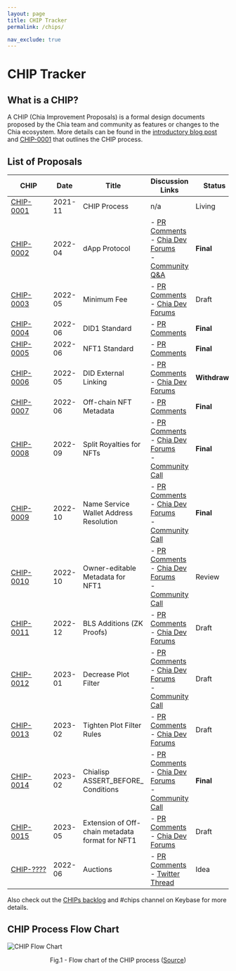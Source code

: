 ```yaml
---
layout: page
title: CHIP Tracker
permalink: /chips/

nav_exclude: true
---
```


# CHIP Tracker

## What is a CHIP?
A CHIP (Chia Improvement Proposals) is a formal design documents proposed by the Chia team and community as features or changes to the Chia ecosystem. More details can be found in the [introductory blog post](https://www.chia.net/2022/02/14/chia-improvement-proposals.en.html) and [CHIP-0001](https://github.com/Chia-Network/chips/blob/main/CHIPs/chip-0001.md) that outlines the CHIP process.

## List of Proposals

| CHIP | Date | Title | Discussion Links | Status |
| --- | --- | --- | --- | --- |
| [CHIP-0001](https://github.com/Chia-Network/chips/blob/main/CHIPs/chip-0001.md)                               | 2021-11 | CHIP Process | n/a | Living |
| [CHIP-0002](https://github.com/GobyWallet/chips/blob/chip0002/CHIPs/chip-0002.md)                             | 2022-04 | dApp Protocol | - [PR Comments](https://github.com/Chia-Network/chips/pull/9) <br /> - [Chia Dev Forums](https://developers.chia.net/t/chip-0002-dapp-protocol/574) <br /> - [Community Q&A](https://youtu.be/c9tRXRiUw_8)  | <strong>Final</strong> |
| [CHIP-0003](https://github.com/Chia-Network/chips/blob/chip-0003/CHIPs/chip-0003.md)                          | 2022-05 | Minimum Fee | - [PR Comments](https://github.com/Chia-Network/chips/pull/13) <br /> - [Chia Dev Forums](https://developers.chia.net/t/chip-0003-minimum-fee/535) | Draft |
| [CHIP-0004](https://github.com/Chia-Network/chips/blob/did1/CHIPs/chip-0004.md)                               | 2022-06 | DID1 Standard | - [PR Comments]() | <strong>Final</strong> |
| [CHIP-0005](https://github.com/Chia-Network/chips/blob/nft1/CHIPs/chip-0005.md)                               | 2022-06 | NFT1 Standard | - [PR Comments](https://github.com/Chia-Network/chips/pull/19) <br />  | <strong>Final</strong> |
| [CHIP-0006](https://github.com/Trifolio/chips/blob/main/CHIPs/chip-trifolio-did-external-linking.md)          | 2022-05 | DID External Linking | - [PR Comments](https://github.com/Chia-Network/chips/pull/12) <br /> - [Chia Dev Forums](https://developers.chia.net/t/chip-0006-did-external-identity-linking) | <strong>Withdrawn</strong> |
| [CHIP-0007](https://github.com/Chia-Network/chips/blob/metadata-schema/CHIPs/chip-will-riches-metadata.md)    | 2022-06 | Off-chain NFT Metadata | - [PR Comments](https://github.com/Chia-Network/chips/pull/26) | <strong>Final</strong> |
| [CHIP-0008](https://github.com/Chia-Network/chips/blob/main/CHIPs/chip-0008.md)                               | 2022-09 | Split Royalties for NFTs | - [PR Comments](https://github.com/Chia-Network/chips/pull/30) <br /> - [Chia Dev Forums](https://developers.chia.net/t/chip-0008-nft-royalty-splitting/698) <br /> - [Community Call](https://drive.google.com/file/d/18NyB13Cu24VNRFOKl0umbNq1tzzLY1jj/view)| <strong>Final</strong> |
| [CHIP-0009](https://github.com/Chia-Network/chips/blob/main/CHIPs/chip-0009.md)                               | 2022-10 | Name Service Wallet Address Resolution | - [PR Comments](https://github.com/Chia-Network/chips/pull/34) <br /> - [Chia Dev Forums](https://developers.chia.net/t/chip-0009-name-service-wallet-address-resolution/720) <br /> - [Community Call](https://www.youtube.com/watch?v=N7u3Zg_9WMs) | <strong>Final</strong> |
| [CHIP-0010](https://github.com/joshpainter/chips/blob/joshpainter-editable-nft-metadata/CHIPs/chip-joshpainter-editable-metadata.md)  | 2022-10 | Owner-editable Metadata for NFT1 | - [PR Comments](https://github.com/Chia-Network/chips/pull/33) <br /> - [Chia Dev Forums](https://developers.chia.net/t/chip-0010-owner-editable-metadata-format-for-nft1/723) <br /> - [Community Call](https://www.youtube.com/watch?v=vPN3FFU0acc) | Review |
| [CHIP-0011](https://github.com/Chia-Network/chips/blob/bls_additions/CHIPs/chip-0011.md)                      | 2022-12 | BLS Additions (ZK Proofs) | - [PR Comments](https://github.com/Chia-Network/chips/pull/46) <br /> - [Chia Dev Forums](https://developers.chia.net/t/chip-0011-bls-additions/758) | Draft |
| [CHIP-0012](https://github.com/Chia-Network/chips/blob/8a4ce8cee44b6b5816b0093d47015be4cfac1de2/CHIPs/chip-0012.md)  | 2023-01 | Decrease Plot Filter | - [PR Comments](https://github.com/Chia-Network/chips/pull/53) <br /> - [Chia Dev Forums](https://developers.chia.net/t/chip-0012-plot-filter-reduction/810) <br /> - [Community Call](https://www.youtube.com/watch?v=hf01z8Uhj1Y) | Draft |
| [CHIP-0013](https://github.com/Chia-Network/chips/blob/6a6351d9625f10ee8306bb0af98bd94ab0072d9b/CHIPs/chip-0013.md)  | 2023-02 | Tighten Plot Filter Rules | - [PR Comments](https://github.com/Chia-Network/chips/pull/57) <br /> - [Chia Dev Forums](https://developers.chia.net/t/chip-0013-tighten-plot-filter-rules/819) | Draft |
| [CHIP-0014](https://github.com/Chia-Network/chips/blob/aa5a0ce847cccf39f5e24e3bd32e00bf2dd4b38b/CHIPs/chip-0014.md)  | 2023-02 | Chialisp ASSERT_BEFORE_ Conditions | - [PR Comments](https://github.com/Chia-Network/chips/pull/59) <br /> - [Chia Dev Forums](https://developers.chia.net/t/chip-0014-chialisp-assert-before-conditions/821) <br /> - [Community Call](https://www.youtube.com/watch?v=_CHs87Ywklw) | <strong>Final</strong> |
| [CHIP-0015](https://github.com/Chia-Network/chips/blob/6863bd7f6dd307b17dae64b0f83069cc90678e51/CHIPs/chip-0015.md)  | 2023-05 | Extension of Off-chain metadata format for NFT1 | - [PR Comments](https://github.com/Chia-Network/chips/pull/62) <br /> - [Chia Dev Forums](https://developers.chia.net/t/chip-0015-extension-of-off-chain-metadata-format-for-nft1/876) | Draft |
| [CHIP-????](https://github.com/joshpainter/chips/blob/main/CHIPs/chip-joshpainter-auctions.md)                | 2022-06 | Auctions | - [PR Comments](https://github.com/Chia-Network/chips/pull/24) <br /> - [Twitter Thread](https://twitter.com/endertown/status/1537076782779797505)  | Idea |


<style>
 td {
    max-width: 200px;
}
</style>

Also check out the [CHIPs backlog](https://github.com/Chia-Network/chips/projects/1) and #chips channel on Keybase for more details.

## CHIP Process Flow Chart

![CHIP Flow Chart](https://www.chia.net/wp-content/uploads/2022/08/image-21.png)
<p align = "center">
Fig.1 - Flow chart of the CHIP process (<a href="https://www.chia.net/2022/02/14/chia-improvement-proposals.en.html" target="_blank">Source</a>)
</p>
